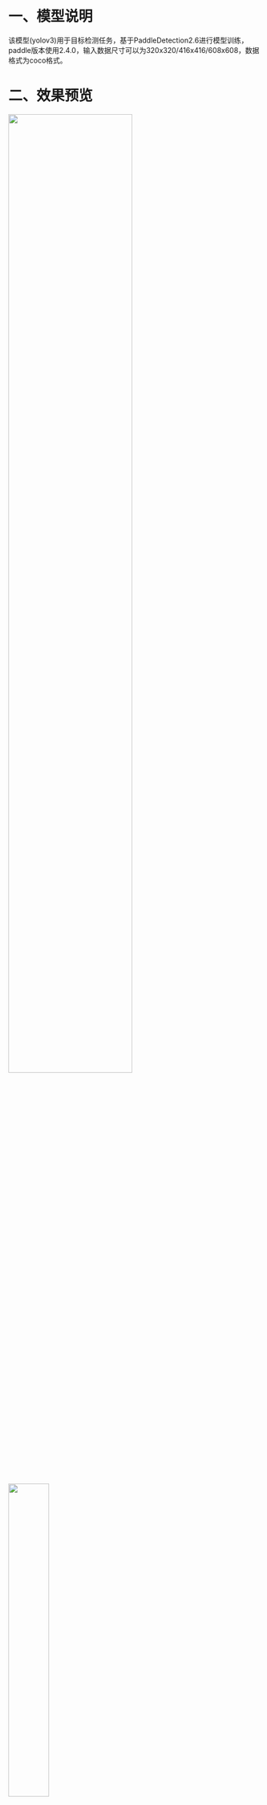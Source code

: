 # 一、模型说明
该模型(yolov3)用于目标检测任务，基于PaddleDetection2.6进行模型训练，paddle版本使用2.4.0，输入数据尺寸可以为320x320/416x416/608x608，数据格式为coco格式。 

# 二、效果预览

<img src="vedio/EdgeBoard_DK-1A.png" width="70%">

<img src="vedio/yolov3.gif" width="40%">

在经过NPU加速之后，推理时间缩短了40倍左右

如下图所示 运行test.py进行对比

paddle是CPU推理，ppnc是NPU推理

<img src="vedio/diff.png" width="40%">

# 三、使用方式
## 3.1 模型训练

本库已含训练好的模型，并进行了加速处理。

__模型生产基于aistudio平台进行__，确保已有aistudio账号。

aistudio地址：https://aistudio.baidu.com/aistudio/index


### 3.1.1 环境准备

aistudio创建项目, 选择paddle2.4.0版本。

### 3.1.2 模型训练、评估、导出
项目链接：[aistudio项目链接](https://aistudio.baidu.com/projectdetail/6595113?contributionType=1&sUid=1318783&shared=1&ts=1701078320517)



__请参考如下版本__：![](yolov3-python/res/aistudio_version.jpg)

## 3.2 模型转换

### 3.2.1 已转换模型
- 本项目已转换好使用coco数据集训练的yolov3-darknet53模型，置于model文件夹内供使用。

### 3.2.2 其他模型
- 若需要转换其他自行训练的模型，请联系百度技术支持同学：ext_edgeboard01@baidu.com

## 3.3 模型部署
__模型部署基于板卡进行__

### Step1：
- 安装opencv依赖库及EdgeBoard DK-1A推理工具PPNC(如已安装，可跳过此步)
  打开终端，执行以下命令安装PPNC。
  ```bash
  sudo apt update
  sudo apt install libopencv-dev -y
  sudo apt install python3-opencv -y
  sudo apt install ppnc-runtime -y
  ```
- 安装PaddlePaddle(如已安装，可跳过此步)
  打开终端，执行以下命令安装PaddlePaddle。
  ```bash
  mkdir Downloads
  cd Downloads
  wget https://bj.bcebos.com/pp-packages/whl/paddlepaddle-2.4.2-cp38-cp38-linux_aarch64.whl 
  sudo pip install paddlepaddle-2.4.2-cp38-cp38-linux_aarch64.whl -i https://pypi.tuna.tsinghua.edu.cn/simple
  ```

### Step2：
下载项目文件
```bash
cd /home/edgeboard/
#下载模型
git clone https://github.com/HengruiZYP/Yolov3-NPU-Acceleration.git
```

### Step3：
安装依赖库，确保当前位于/home/edgeboard/Yolov3-NPU-Acceleration/yolov3-python目录下：
```bash
sudo pip install -r requirements.txt -i https://pypi.tuna.tsinghua.edu.cn/simple
```

### Step4：
同时yolov3的部署额外需要onnxruntime软件，安装：
```bash
sudo apt update
sudo apt install onnxruntime
```

### Step5：
- 配置config.json文件（无更改可略过）
  终端输入以下命令，进入config.json所在目录，并使用vim查看内容。
  ```bash
  cd /home/edgeboard/Yolov3-NPU-Acceleration/yolov3-python
  vim config.json
  ```
- 默认已配置完成，可直接使用，如有自定义，可另行更改配置内容。
  ```json
  {
      "mode": "professional",
      "model_dir": "./model", 
      "model_file": "model"
  }
  ```

    - mode: 固定为"professional"
    - model_dir：传输至板卡的模型文件(model.json、model.nb、model.onnx、model.po)的目录
    - model_file: 传输至板卡的四个模型文件的文件名，固定为model
  键盘输入“:q”，回车退出。

### Step6：
尝试ppnc推理
- 确保当前位于/home/edgeboard/Yolov3-NPU-Acceleration/yolov3-python目录下：
    ```shell
    sudo python3 tools/infer_demo.py \
    --config ./model/config.json \
    --infer_yml ./model/infer_cfg.yml \
    --test_image ./test_images/000000025560.jpg \
    --visualize \
    --with_profile
    ```

    命令行选项参数如下：

        - config: 上文建立的config.json的路径
        --infer_yml: 模型导出时生成的infer_cfg.yml文件
        - test_image: 测试图片路径
        - visualize: 是否可视化，若设置则会在该路径下生成vis.jpg渲染结果，默认不生成
        - with_profile: 是否推理耗时，若设置会输出包含前处理、模型推理和后处理的总耗时，默认不输出

- 查看工程目录，若得到结果如下：vis.jpg
  
  证明模型已经部署成功
  
  <img src="yolov3-python/vis.jpg" width="40%">
  
### Step7：
接入摄像头识别
- 插入摄像头
  ```bash
  ls /dev/video*
  #查看摄像头是否正常
  ```
  正常情况应该如下：
  
  <img src="vedio/image.jpeg" width="40%">
  
- 摄像头的代码在infer_demo_vedio.py，输入如下指令，即可开启摄像头识别
  ```bash
  cd /home/edgeboard/Yolov3-NPU-Acceleration/yolov3-python
  sudo python3 tools/infer_demo_vedio.py --visualize
  ```
## 3.4 paddle、ppnc对比测试
- 模型文件  
    确保aistudio上导出的paddle静态图模型文件(xx.pdmodel)和(xx.pdiparams)已经传输至板卡，置于/home/edgeboard/Yolov3-NPU-Acceleration/yolov3-python/model目录下。
- 执行测试  
    确保当前位于/home/Yolov3-NPU-Acceleration/edgeboard/yolov3目录下：

    ```shell
    sudo python3 tools/test.py \
    --config  ./model/config.json  \
    --infer_yml ./model/infer_cfg.yml \
    --model_dir ./model \
    --test_dir ./test_images \
    --output_dir ./output_dir \
    ```

    各命令行选项参数如下：   
        - config: 同上  
        - infer_yml: 同上  
        - model_dir: paddle静态图模型文件(model.pdmodel)和(model.pdiparams)所在目录  
        - test_dir: 测试图片文件夹路径  
        - output_dir: 存放结果文件，默认为"./output_dir"，该路径下会生成paddle_result_pickle、paddle_result_images、ppnc_result_pickle、ppnc_result_images目录，分别存放paddle和ppnc的pickle格式结果和可视化的结果数据。

## 3.5 实际项目部署
实际用于项目中时，仅需要部分脚本，因此需要提取部署包并置于实际的项目代码中运行。

### 3.5.1 提取部署包
确保当前位于/home/edgeboard/Yolov3-NPU-Acceleration/yolov3-python,执行以下命令导出用于项目部署的zip包：
```shell
sudo ./extract.sh
```
执行成功后会在当前目录生成yolov3_deploy.zip压缩包。
### 3.5.2 使用部署包
- 准备ppnc模型及配置文件    
    将模型生产阶段aistudio生成的model.nb、model.config、model.onnx、model.po拷贝到项目能访问的目录， 并参照3.2.1的方式编写模型配置文件config.json。

- 准备环境

    将3.3.1生成的yolov3_deploy.zip部署包解压后得到lib、yolo文件夹和requirements.txt文件。其中requirements.txt是已验证过部署包可正常使用的相关库版本，实际项目开发中安装相关库时可参考该文件。
- 使用  
    部署包使用方式请参考[3.2.2-ppnc推理]中使用的infer_demo.py脚本。


